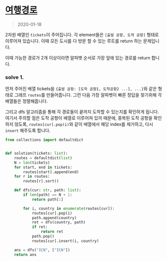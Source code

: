# [여행경로](https://programmers.co.kr/learn/courses/30/lessons/43164)

> 2020-01-18

2차원 배열인 `tickets`이 주어집니다. 각 element들은 `[출발 공항, 도착 공항]` 형태로 이루어져 있습니다.
이때 모든 도시를 다 방문 할 수 있는 루트를 return 하는 문제입니다.

이때 가능한 경로가 2개 이상이라면 알파벳 순서로 가장 앞에 있는 경로를 return 합니다.

### solve 1.
먼저 주어진 배열 tickets을 `{출발 공항: [도착 공항1, 도착공항2 ...], ...}`와 같은 형태로 그래프 `routes`를 만들어줍니다.
그런 다음 가장 알파벳이 빠른 정답을 찾기위해 각 배열들은 정렬해줍니다.

그리고 dfs 알고리즘을 통해 각 경로들이 끝까지 도착할 수 있는지를 확인하게 됩니다.
여기서 주의할 점은 도착 공항이 배열로 이루어져 있끼 때문에, 중복된 도착 공항을 확인하지 않도록, `routes[cur].pop(i)`와 같이 
배열에서 해당 index를 제거하고, 다시 `insert` 해주도록 합니다.

```python
from collections import defaultdict


def solution(tickets: list):
    routes = defaultdict(list)
    N = len(tickets)
    for start, end in tickets:
        routes[start].append(end)
    for r in routes:
        routes[r].sort()

    def dfs(cur: str, path: list):
        if len(path) == N + 1:
            return path[:]

        for i, country in enumerate(routes[cur]):
            routes[cur].pop(i)
            path.append(country)
            ret = dfs(country, path)
            if ret:
                return ret
            path.pop()
            routes[cur].insert(i, country)

    ans = dfs("ICN", ["ICN"])
    return ans
```
